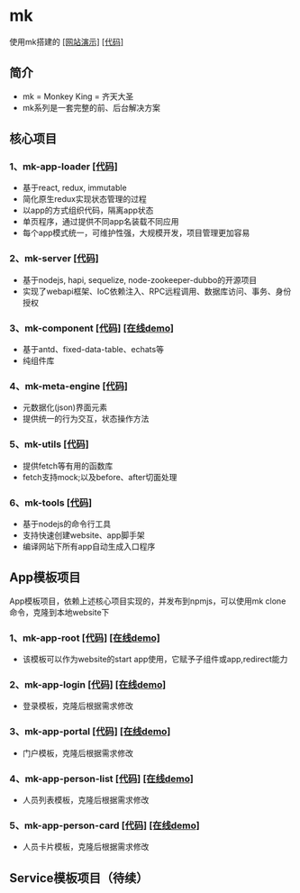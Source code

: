 # mk

使用mk搭建的 <a href="https://ziaochina.github.io/mk-demo/" target="_blank">[网站演示]</a> <a href="https://github.com/ziaochina/mk-demo/" target="_blank">[代码]</a>

## 简介

- mk = Monkey King = 齐天大圣 
- mk系列是一套完整的前、后台解决方案

## 核心项目

### 1、mk-app-loader  <a href="https://github.com/ziaochina/mk-app-loader" target="_blank">[代码]</a>
- 基于react, redux, immutable
- 简化原生redux实现状态管理的过程
- 以app的方式组织代码，隔离app状态
- 单页程序，通过提供不同app名装载不同应用
- 每个app模式统一，可维护性强，大规模开发，项目管理更加容易

### 2、mk-server <a href="https://github.com/ziaochina/mk-server" target="_blank">[代码]</a>

- 基于nodejs, hapi, sequelize, node-zookeeper-dubbo的开源项目
- 实现了webapi框架、IoC依赖注入、RPC远程调用、数据库访问、事务、身份授权

### 3、mk-component <a href="https://github.com/ziaochina/mk-component" target="_blank">[代码]</a>  <a href="https://ziaochina.github.io/mk-component" target="_blank">[在线demo]</a>

- 基于antd、fixed-data-table、echats等
- 纯组件库

### 4、mk-meta-engine  <a href="https://github.com/ziaochina/mk-meta-engine" target="_blank">[代码]</a>

- 元数据化(json)界面元素
- 提供统一的行为交互，状态操作方法

### 5、mk-utils <a href="https://github.com/ziaochina/mk-utils" target="_blank">[代码]</a>

- 提供fetch等有用的函数库
- fetch支持mock;以及before、after切面处理

### 6、mk-tools <a href="https://github.com/ziaochina/mk-tools" target="_blank">[代码]</a>

- 基于nodejs的命令行工具
- 支持快速创建website、app脚手架
- 编译网站下所有app自动生成入口程序


## App模板项目

App模板项目，依赖上述核心项目实现的，并发布到npmjs，可以使用mk clone命令，克隆到本地website下

### 1、mk-app-root <a href="https://github.com/ziaochina/mk-app-root" target="_blank">[代码]</a>  <a href="https://ziaochina.github.io/mk-app-root" target="_blank">[在线demo]</a>

- 该模板可以作为website的start app使用，它赋予子组件或app,redirect能力

### 2、mk-app-login <a href="https://github.com/ziaochina/mk-app-login" target="_blank">[代码]</a>  <a href="https://ziaochina.github.io/mk-app-login" target="_blank">[在线demo]</a>

- 登录模板，克隆后根据需求修改

### 3、mk-app-portal <a href="https://github.com/ziaochina/mk-app-portal" target="_blank">[代码]</a>  <a href="https://ziaochina.github.io/mk-app-portal" target="_blank">[在线demo]</a>


- 门户模板，克隆后根据需求修改

### 4、mk-app-person-list <a href="https://github.com/ziaochina/mk-app-person-list" target="_blank">[代码]</a>  <a href="https://ziaochina.github.io/mk-app-person-list" target="_blank">[在线demo]</a>


- 人员列表模板，克隆后根据需求修改

### 5、mk-app-person-card  <a href="https://github.com/ziaochina/mk-app-person-card" target="_blank">[代码]</a>  <a href="https://ziaochina.github.io/mk-app-person-card" target="_blank">[在线demo]</a>

- 人员卡片模板，克隆后根据需求修改

## Service模板项目（待续）




